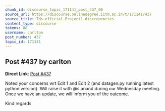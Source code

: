```yaml
---
chunk_id: discourse_topic_171141_post_437_00
source_url: https://discourse.onlinedegree.iitm.ac.in/t/171141/437
source_title: Tds-official-Project1-discrepencies
content_type: discourse
tokens: 88
username: carlton
post_number: 437
topic_id: 171141
---
```


## Post #437 by carlton

**Direct Link**: [Post #437](https://discourse.onlinedegree.iitm.ac.in/t/171141/437)

Noted your concerns wrt Edit 1 and Edit 2 (and datagen.py running latest python version): Will raise it with @s.anand during our Wednesday meeting. Once we have an update, we will inform you of the outcome.

Kind regards
